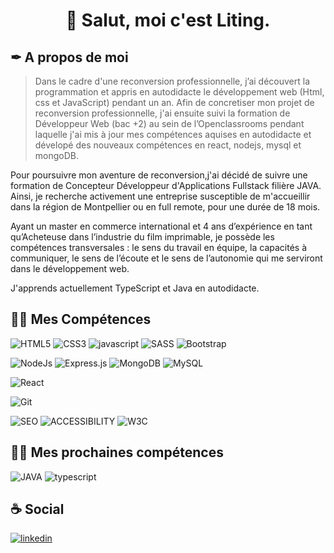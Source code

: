 # <p align="center">👋 Salut, moi c'est Liting.</p>

## ✒ A propos de moi
> Dans le cadre d'une reconversion professionnelle, j’ai découvert la programmation et appris en autodidacte le développement web (Html, css et JavaScript) pendant un an. Afin de concretiser mon projet de reconversion professionnelle, j'ai ensuite suivi la formation de Développeur Web (bac +2) au sein de l’Openclassrooms pendant laquelle j'ai mis à jour mes compétences aquises en autodidacte et dévelopé des nouveaux compétences en react, nodejs, mysql et mongoDB.

Pour poursuivre mon aventure de reconversion,j'ai décidé de suivre une formation de Concepteur Développeur d'Applications Fullstack filière JAVA. Ainsi, je recherche activement une entreprise susceptible de m'accueillir dans la région de Montpellier ou en full remote, pour une durée de 18 mois. 

Ayant un master en commerce international et 4 ans d’expérience en tant qu’Acheteuse dans l’industrie du film imprimable, je possède les compétences transversales : le sens du travail en équipe, la capacités à communiquer, le sens de l’écoute et le sens de l’autonomie qui me serviront dans le développement web.

J'apprends actuellement TypeScript et Java en autodidacte.


## 👨‍💻 Mes Compétences
![HTML5](https://img.shields.io/badge/HTML5-E34F26?style=for-the-badge&logo=html5&logoColor=white)
![CSS3](https://img.shields.io/badge/CSS3-1572B6?style=for-the-badge&logo=css3&logoColor=white)
![javascript](https://img.shields.io/badge/Javascript-323330?style=for-the-badge&logo=javascript&logoColor=F7DF1E)
![SASS](https://img.shields.io/badge/Sass-C76494?style=for-the-badge&logo=sass&logoColor=white)
![Bootstrap](https://img.shields.io/badge/Bootstrap-8411fa?style=for-the-badge&logo=bootstrap&logoColor=white)

![NodeJs](https://img.shields.io/badge/NodeJs-339933?style=for-the-badge&logo=nodedotjs&logoColor=white)
![Express.js](https://img.shields.io/badge/Express.js-EEEEEE?style=for-the-badge&logo=express&logoColor=black)
![MongoDB](https://img.shields.io/badge/MongoDB-4EA94B?style=for-the-badge&logo=mongodb&logoColor=white)
![MySQL](https://img.shields.io/badge/MySQL-005c83?style=for-the-badge&logo=mysql&logoColor=white)

![React](https://img.shields.io/badge/React-20232A?style=for-the-badge&logo=react&logoColor=61DAFB)

![Git](https://img.shields.io/badge/Git-E44C30?style=for-the-badge&logo=git&logoColor=white)

![SEO](https://img.shields.io/badge/SEO-333333?style=for-the-badge)
![ACCESSIBILITY](https://img.shields.io/badge/Accessibility-333333?style=for-the-badge)
![W3C](https://img.shields.io/badge/W3C-1572B6?style=for-the-badge&logo=w3c&logoColor=white)

## 👨‍💻 Mes prochaines compétences
![JAVA](https://img.shields.io/badge/Java-ED8B00?style=for-the-badge&logo=java&logoColor=white)
![typescript](https://img.shields.io/badge/Typescript-2D79C7?style=for-the-badge&logo=typescript&logoColor=white)

## ☕ Social
[![linkedin](https://img.shields.io/badge/linkedin-0A66C2?style=for-the-badge&logo=linkedin&logoColor=white)](https://www.linkedin.com/in/liting-qiu/)


<!---
CraboJado/CraboJado is a ✨ special ✨ repository because its `README.md` (this file) appears on your GitHub profile.
You can click the Preview link to take a look at your changes.
--->

